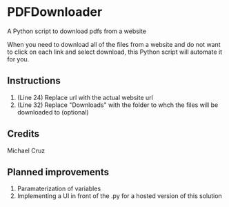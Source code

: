 # PDFDownloader
A Python script to download pdfs from a website

When you need to download all of the files from a website and do not want to click on each link and select download, this Python script will automate it for you.

## Instructions
1. (Line 24) Replace url with the actual website url
2. (Line 32) Replace "Downloads" with the folder to whch the files will be downloaded to (optional)

## Credits
Michael Cruz

## Planned improvements
1. Paramaterization of variables
2. Implementing a UI in front of the .py for a hosted version of this solution
